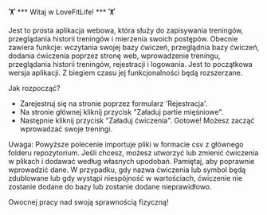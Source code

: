 🏋️ *** Witaj w LoveFitLife! *** 🏋️

Jest to prosta aplikacja webowa, która służy do zapisywania treningów, przeglądania historii treningów i mierzenia swoich postępów.
Obecnie zawiera funkcje: wczytania swojej bazy ćwiczeń, przeglądnia bazy ćwiczeń, dodania ćwiczenia poprzez stronę web, wprowadzenie treningu, przeglądania historii treningów, rejestracji i logowania.
Jest to początkowa wersja aplikacji. Z biegiem czasu jej funkcjonalności będą rozszerzane.

Jak rozpocząć?
- Zarejestruj się na stronie poprzez formularz 'Rejestracja'.
- Na stronie głównej kliknij przycisk "Załaduj partie mięśniowe".
- Następnie kliknij przycisk "Załaduj ćwiczenia".
Gotowe! Możesz zacząć wprowadzać swoje treningi.

Uwaga: Powyższe polecenie importuje pliki w formacie csv z głównego folderu repozytorium. Jeśli chcesz, możesz utworzyć lub zmienić ćwiczenia w plikach i dodawać według własnych upodobań. Pamiętaj, aby poprawnie wprowadzić dane. W przypadku, gdy nazwa ćwiczenia lub symbol będą zdublowane lub gdy wystąpi niespójność w wartościach, ćwiczenie nie zostanie dodane do bazy lub zostanie dodane nieprawidłowo.


Owocnej pracy nad swoją sprawnością fizyczną!

